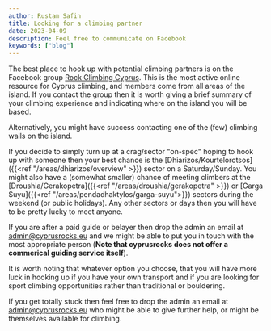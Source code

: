 ```yaml
---
author: Rustam Safin
title: Looking for a climbing partner
date: 2023-04-09
description: Feel free to communicate on Facebook
keywords: ["blog"]
---
```


The best place to hook up with potential climbing partners is on the Facebook group [Rock Climbing Cyprus](https://www.facebook.com/groups/9963959894/). This is the most active online resource for Cyprus climbing, and members come from all areas of the island. If you contact the group then it is worth giving a brief summary of your climbing experience and indicating where on the island you will be based.

Alternatively, you might have success contacting one of the (few) climbing walls on the island.

If you decide to simply turn up at a crag/sector "on-spec" hoping to hook up with someone then your best chance is the [Dhiarizos/Kourtelorotsos]({{<ref "/areas/dhiarizos/overview" >}}) sector on a Saturday/Sunday. You might also have a (somewhat smaller) chance of meeting climbers at the [Droushia/Gerakopetra]({{<ref "/areas/droushia/gerakopetra" >}}) or [Garga Suyu]({{<ref "/areas/pendadhaktylos/garga-suyu">}}) sectors during the weekend (or public holidays). Any other sectors or days then you will have to be pretty lucky to meet anyone.

If you are after a paid guide or belayer then drop the admin an email at [admin@cyprusrocks.eu](mailto://admin@cyprusrocks.eu) and we might be able to put you in touch with the most appropriate person (**Note that cyprusrocks does not offer a commerical guiding service itself**).

It is worth noting that whatever option you choose, that you will have more luck in hooking up if you have your own transport and if you are looking for sport climbing opportunities rather than traditional or bouldering.

If you get totally stuck then feel free to drop the admin an email at [admin@cyprusrocks.eu](mailto://admin@cyprusrocks.eu) who might be able to give further help, or might be themselves available for climbing. 